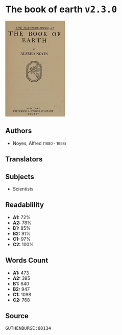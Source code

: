 # The book of earth <kbd>v2.3.0</kbd>

![](./cover.medium.jpg "")

## Authors


 - Noyes, Alfred <small>(1880 - 1958)</small>

## Translators



## Subjects


 - Scientists

## Readablility


 - **A1:** 72%
 - **A2:** 78%
 - **B1:** 85%
 - **B2:** 91%
 - **C1:** 97%
 - **C2:** 100%

## Words Count


 - **A1:** 473
 - **A2:** 395
 - **B1:** 640
 - **B2:** 947
 - **C1:** 1098
 - **C2:** 768

## Source


<kbd>GUTHENBURGE:68134</kbd>
